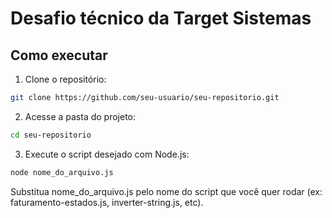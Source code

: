 # Desafio técnico da Target Sistemas

## Como executar

1. Clone o repositório:

```bash
git clone https://github.com/seu-usuario/seu-repositorio.git
```

2. Acesse a pasta do projeto:

```bash
cd seu-repositorio
```

3. Execute o script desejado com Node.js:

```bash
node nome_do_arquivo.js
```
Substitua nome_do_arquivo.js pelo nome do script que você quer rodar (ex: faturamento-estados.js, inverter-string.js, etc).


